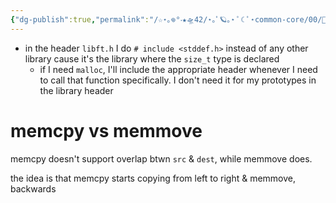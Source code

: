 ```yaml
---
{"dg-publish":true,"permalink":"/☆⋆｡𖦹°‧★🛸42/⋆｡ﾟ🪐｡⋆ ﾟ☾ ﾟ⋆common-core/00/📖libft/📝 notes/","tags":["42madrid","c","common-core","circle0"]}
---
```




- in the header ``libft.h`` I do `# include <stddef.h>` instead of any other library cause it's the library where the `size_t` type is declared
	- if I need `malloc`, I'll include the appropriate header whenever I need to call that function specifically. I don't need it for my prototypes in the library header


# memcpy vs memmove
memcpy doesn't support overlap btwn `src` & `dest`, while memmove does.

the idea is that memcpy starts copying from left to right & memmove, backwards

